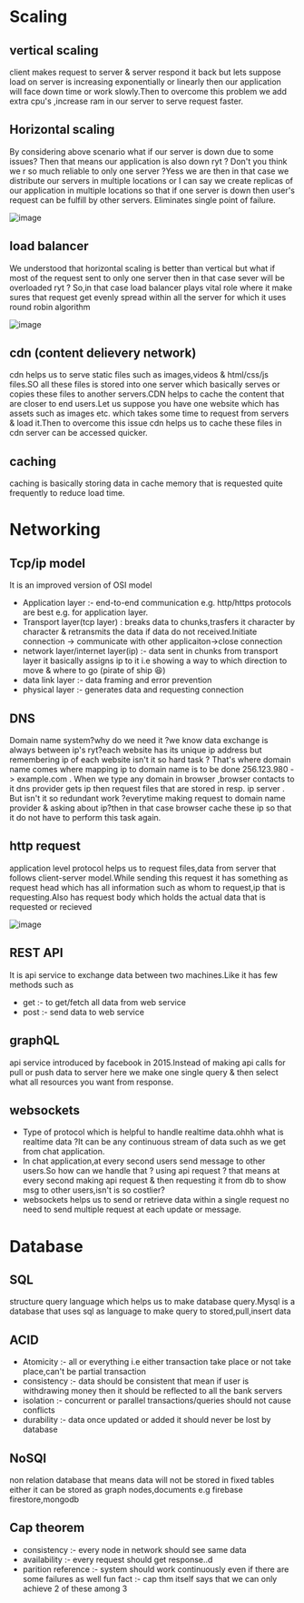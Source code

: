# Scaling

## vertical scaling
client makes request to server & server respond it back but lets suppose load on server is increasing exponentially or linearly then our application will face down time or work slowly.Then to overcome this problem we add
extra cpu's ,increase ram in our server to serve request faster.

## Horizontal scaling
By considering above scenario what if our server is down due to some issues? Then that means our application is also down ryt ? Don't you think we r so much reliable to only one server ?Yess we are
then in that case we distribute our servers in multiple locations or I can say we create replicas of our application in multiple locations so that if one server is down then user's request can be fulfill by other servers.
Eliminates single point of failure.

![image](https://user-images.githubusercontent.com/71604396/230620668-4e96c4a8-4913-4b08-ad16-3dabeb8da176.png)

## load balancer
We understood that horizontal scaling is better than vertical but what if most of the request sent to only one server then in that case sever will be overloaded ryt ? So,in that case load balancer plays vital role where it make sures that request get evenly spread within all the server for which it uses round robin algorithm

![image](https://user-images.githubusercontent.com/71604396/230664368-2285aded-09be-4eb6-ba53-fff8e514cf12.png)

## cdn (content delievery network)
cdn helps us to serve static files such as images,videos & html/css/js files.SO all these files is stored into one server which basically serves or copies these files to another servers.CDN helps to cache the content that are closer to end users.Let us suppose you have one website which has assets such as images etc. which takes some time to request from servers & load it.Then to overcome this issue cdn helps us to cache these files in cdn server can be accessed quicker.

## caching
caching is basically storing data in cache memory that is requested quite frequently to reduce load time.

# Networking
## Tcp/ip model
It is an improved version of OSI model
- Application layer :- end-to-end communication e.g. http/https protocols are best e.g. for application layer.
- Transport layer(tcp layer) : breaks data to chunks,trasfers it character by character & retransmits the data if data do not received.Initiate connection -> communicate with other applicaiton->close connection
- network layer/internet layer(ip) :- data sent in chunks from transport layer it basically assigns ip to it i.e showing a way to which direction to move & where to go (pirate of ship 😆)
- data link layer :- data framing and error prevention
- physical layer :- generates data and requesting connection 

## DNS
Domain name system?why do we need it ?we know data exchange is always between ip's ryt?each website has its unique ip address but remembering ip of each website isn't it so hard task ? That's where domain name comes where mapping ip to domain name is to be done 256.123.980 -> example.com .
When we type any domain in browser ,browser contacts to it dns provider gets ip then request files that are stored in resp. ip server .
But isn't it so redundant work ?everytime making request to domain name provider & asking about ip?then in that case browser cache these ip so that it do not have to perform this task again.

## http request 
application level protocol helps us to request files,data from server that follows client-server model.While sending this request it has something as request head which has all information such as whom to request,ip that is requesting.Also has request body which holds the actual data that is requested or recieved

![image](https://user-images.githubusercontent.com/71604396/230789033-d3e8f143-3493-403c-af0f-84d7b5a67473.png)

## REST API
It is api service to exchange data between two machines.Like it has few methods such as
- get :- to get/fetch all data from web service
- post :- send data to web service

## graphQL
api service introduced by facebook in 2015.Instead of making api calls for pull or push data to server here we make one single query & then select what all resources you want from response.

## websockets
- Type of protocol which is helpful to handle realtime data.ohhh what is realtime data ?It can be any continuous stream of data such as we get from chat application.
- In chat application,at every second users send message to other users.So how can we handle that ? using api request ? that means at every second making api request & then requesting it from db to show msg to other users,isn't is so costlier?
- websockets helps us to send or retrieve data within a single request no need to send multiple request at each update or message.

# Database
## SQL
structure query language which helps us to make database query.Mysql is a database that uses sql as language to make query to stored,pull,insert data

## ACID
- Atomicity :- all or everything i.e either transaction take place or not take place,can't be partial transaction
- consistency :- data should be consistent that mean if user is withdrawing money then it should be reflected to all the bank servers
- isolation :- concurrent or parallel transactions/queries should not cause conflicts
- durability :- data once updated or added it should never be lost by database

## NoSQl
non relation database that means data will not be stored in fixed tables either it can be stored as graph nodes,documents e.g firebase firestore,mongodb

## Cap theorem
- consistency :- every node in network should see same data
- availability :- every request should get response..d
- parition reference :- system should work continuously even if there are some failures as well
fun fact :- cap thm itself says that we can only achieve 2 of these among 3
